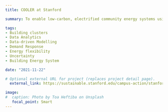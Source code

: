 ```yaml
---
title: COOLER at Stanford

summary: To enable low-carbon, electrified community energy systems using Stanford campus as a real-life testbed.

tags:
- Building clusters 
- Data Analytics 
- Data-driven Modelling 
- Demand Response
- Energy flexibility 
- Uncertainty
- Building Energy System

date: "2021-11-22"

# Optional external URL for project (replaces project detail page).
  external_link: https://sustainable.stanford.edu/campus-action/stanford-energy-system-innovations-sesi

image:
#  caption: Photo by Toa Heftiba on Unsplash
   focal_point: Smart
---
```

